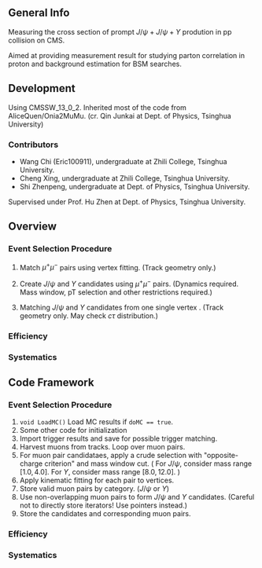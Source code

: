 ## General Info

Measuring the cross section of prompt $J/\psi+J/\psi+\Upsilon$ prodution in pp collision on CMS.

Aimed at providing measurement result for studying parton correlation in proton and background estimation for BSM searches.

## Development 

Using CMSSW_13_0_2. Inherited most of the code from AliceQuen/Onia2MuMu. (cr. Qin Junkai at Dept. of Physics, Tsinghua University)

### Contributors
* Wang Chi (Eric100911), undergraduate at Zhili College, Tsinghua University.
* Cheng Xing, undergraduate at Zhili College, Tsinghua University.
* Shi Zhenpeng, undergraduate at Dept. of Physics, Tsinghua University.

Supervised under Prof. Hu Zhen at Dept. of Physics, Tsinghua University.

## Overview

### Event Selection Procedure

1. Match $\mu^+\mu^-$ pairs using vertex fitting. (Track geometry only.)

2. Create $J/\psi$ and $\Upsilon$ candidates using $\mu^+\mu^-$ pairs. (Dynamics required. Mass window, pT selection and other restrictions required.)

3. Matching $J/\psi$ and $\Upsilon$ candidates from one single vertex . (Track geometry only. May check $c\tau$ distribution.)

### Efficiency

### Systematics

## Code Framework

### Event Selection Procedure

1. `void LoadMC()` Load MC results if `doMC == true`.
2. Some other code for initialization
3. Import trigger results and save for possible trigger matching.
4. Harvest muons from tracks. Loop over muon pairs.
5. For muon pair candidataes, apply a crude selection with "opposite-charge criterion" and mass window cut. ( For $J/\psi$, consider mass range $[1.0, 4.0]$. For $\Upsilon$, consider mass range $[8.0, 12.0]$. )
6. Apply kinematic fitting for each pair to vertices. 
7. Store valid muon pairs by category. ($J/\psi$ or $\Upsilon$)
8. Use non-overlapping muon pairs to form $J/\psi$ and $\Upsilon$ candidates. (Careful not to directly store iterators! Use pointers instead.)
9. Store the candidates and corresponding muon pairs.

### Efficiency

### Systematics